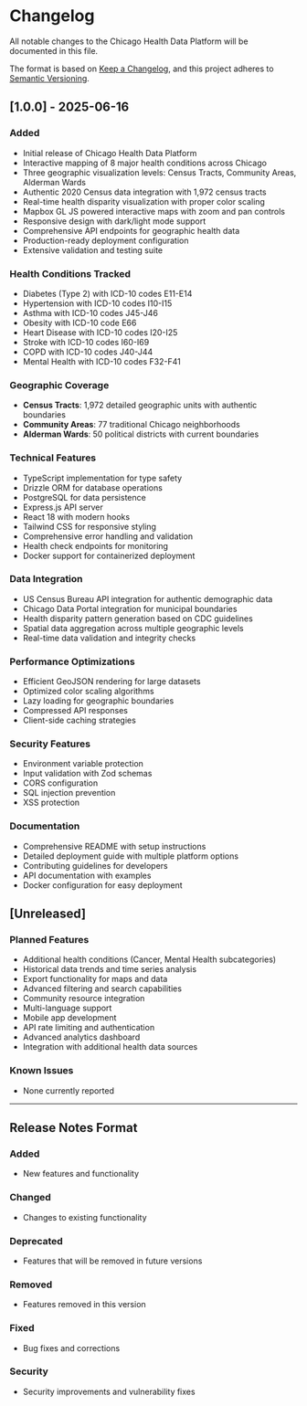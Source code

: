 # Changelog

All notable changes to the Chicago Health Data Platform will be documented in this file.

The format is based on [Keep a Changelog](https://keepachangelog.com/en/1.0.0/),
and this project adheres to [Semantic Versioning](https://semver.org/spec/v2.0.0.html).

## [1.0.0] - 2025-06-16

### Added
- Initial release of Chicago Health Data Platform
- Interactive mapping of 8 major health conditions across Chicago
- Three geographic visualization levels: Census Tracts, Community Areas, Alderman Wards
- Authentic 2020 Census data integration with 1,972 census tracts
- Real-time health disparity visualization with proper color scaling
- Mapbox GL JS powered interactive maps with zoom and pan controls
- Responsive design with dark/light mode support
- Comprehensive API endpoints for geographic health data
- Production-ready deployment configuration
- Extensive validation and testing suite

### Health Conditions Tracked
- Diabetes (Type 2) with ICD-10 codes E11-E14
- Hypertension with ICD-10 codes I10-I15
- Asthma with ICD-10 codes J45-J46
- Obesity with ICD-10 code E66
- Heart Disease with ICD-10 codes I20-I25
- Stroke with ICD-10 codes I60-I69
- COPD with ICD-10 codes J40-J44
- Mental Health with ICD-10 codes F32-F41

### Geographic Coverage
- **Census Tracts**: 1,972 detailed geographic units with authentic boundaries
- **Community Areas**: 77 traditional Chicago neighborhoods
- **Alderman Wards**: 50 political districts with current boundaries

### Technical Features
- TypeScript implementation for type safety
- Drizzle ORM for database operations
- PostgreSQL for data persistence
- Express.js API server
- React 18 with modern hooks
- Tailwind CSS for responsive styling
- Comprehensive error handling and validation
- Health check endpoints for monitoring
- Docker support for containerized deployment

### Data Integration
- US Census Bureau API integration for authentic demographic data
- Chicago Data Portal integration for municipal boundaries
- Health disparity pattern generation based on CDC guidelines
- Spatial data aggregation across multiple geographic levels
- Real-time data validation and integrity checks

### Performance Optimizations
- Efficient GeoJSON rendering for large datasets
- Optimized color scaling algorithms
- Lazy loading for geographic boundaries
- Compressed API responses
- Client-side caching strategies

### Security Features
- Environment variable protection
- Input validation with Zod schemas
- CORS configuration
- SQL injection prevention
- XSS protection

### Documentation
- Comprehensive README with setup instructions
- Detailed deployment guide with multiple platform options
- Contributing guidelines for developers
- API documentation with examples
- Docker configuration for easy deployment

## [Unreleased]

### Planned Features
- Additional health conditions (Cancer, Mental Health subcategories)
- Historical data trends and time series analysis
- Export functionality for maps and data
- Advanced filtering and search capabilities
- Community resource integration
- Multi-language support
- Mobile app development
- API rate limiting and authentication
- Advanced analytics dashboard
- Integration with additional health data sources

### Known Issues
- None currently reported

---

## Release Notes Format

### Added
- New features and functionality

### Changed
- Changes to existing functionality

### Deprecated
- Features that will be removed in future versions

### Removed
- Features removed in this version

### Fixed
- Bug fixes and corrections

### Security
- Security improvements and vulnerability fixes